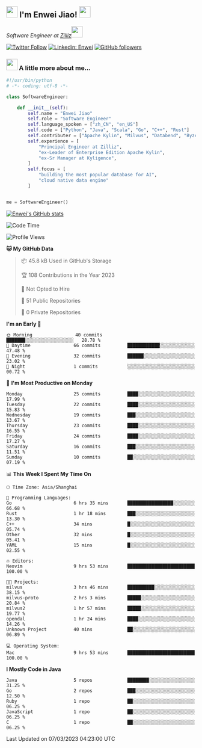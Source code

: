 <h2><img src="https://emojis.slackmojis.com/emojis/images/1531849430/4246/blob-sunglasses.gif?1531849430" width="30"/> I'm  Enwei Jiao! <img src="https://media.giphy.com/media/juBt25nT1KGys/giphy.gif" width=30> </h2>
<!-- <img align='right' src="https://media.giphy.com/media/M9gbBd9nbDrOTu1Mqx/giphy.gif" width="230"> -->
<p><em>Software Engineer at <a href="https://zilliz.com/">Zilliz</a><img src="https://media.giphy.com/media/WUlplcMpOCEmTGBtBW/giphy.gif" width="30"></em></p>

[![Twitter Follow](https://img.shields.io/twitter/follow/misteranmol?label=Follow)](https://twitter.com/intent/follow?screen_name=EnweiJiao)
[![Linkedin: Enwei](https://img.shields.io/badge/-enwei-blue?style=&logo=Linkedin&logoColor=white&link=https://www.linkedin.com/in/enwei-jiao-41192a97)](https://www.linkedin.com/in/enwei-jiao-41192a97/)
[![GitHub followers](https://img.shields.io/github/followers/jiaoew1991?label=Follow&style=social)](https://github.com/jiaoew1991)


### <img src="https://media.giphy.com/media/VgCDAzcKvsR6OM0uWg/giphy.gif" width="30"> A little more about me...  

```python
#!/usr/bin/python
# -*- coding: utf-8 -*-

class SoftwareEngineer:

    def __init__(self):
        self.name = "Enwei Jiao"
        self.role = "Software Engineer"
        self.language_spoken = ["zh_CN", "en_US"]
        self.code = ["Python", "Java", "Scala", "Go", "C++", "Rust"]
        self.contributer = ["Apache Kylin", "Milvus", "Databend", "Byzer-Lang"]
        self.experience = [
            "Principal Engineer at Zilliz",
            "ex-Leader of Enterprise Edition Apache Kylin",
            "ex-Sr Manager at Kyligence",
        ]
        self.focus = [
            "building the most popular database for AI",
            "cloud native data engine"
        ]


me = SoftwareEngineer()
```

[![Enwei's GitHub stats](https://github-readme-stats.vercel.app/api?username=jiaoew1991&count_private=true&show_icons=true)](https://github.com/jiaoew1991/jiaoew1991)

<!-- [![Top Langs](https://github-readme-stats.vercel.app/api/top-langs/?username=jiaoew1991&layout=compact)](https://github.com/jiaoew1991/jiaoew1991) -->

<!--START_SECTION:waka-->
![Code Time](http://img.shields.io/badge/Code%20Time-549%20hrs%2056%20mins-blue)

![Profile Views](http://img.shields.io/badge/Profile%20Views-14-blue)

**🐱 My GitHub Data** 

> 📦 45.8 kB Used in GitHub's Storage 
 > 
> 🏆 108 Contributions in the Year 2023
 > 
> 🚫 Not Opted to Hire
 > 
> 📜 51 Public Repositories 
 > 
> 🔑 0 Private Repositories 
 > 
**I'm an Early 🐤** 

```text
🌞 Morning                40 commits          ███████░░░░░░░░░░░░░░░░░░   28.78 % 
🌆 Daytime                66 commits          ████████████░░░░░░░░░░░░░   47.48 % 
🌃 Evening                32 commits          ██████░░░░░░░░░░░░░░░░░░░   23.02 % 
🌙 Night                  1 commits           ░░░░░░░░░░░░░░░░░░░░░░░░░   00.72 % 
```
📅 **I'm Most Productive on Monday** 

```text
Monday                   25 commits          ████░░░░░░░░░░░░░░░░░░░░░   17.99 % 
Tuesday                  22 commits          ████░░░░░░░░░░░░░░░░░░░░░   15.83 % 
Wednesday                19 commits          ███░░░░░░░░░░░░░░░░░░░░░░   13.67 % 
Thursday                 23 commits          ████░░░░░░░░░░░░░░░░░░░░░   16.55 % 
Friday                   24 commits          ████░░░░░░░░░░░░░░░░░░░░░   17.27 % 
Saturday                 16 commits          ███░░░░░░░░░░░░░░░░░░░░░░   11.51 % 
Sunday                   10 commits          ██░░░░░░░░░░░░░░░░░░░░░░░   07.19 % 
```


📊 **This Week I Spent My Time On** 

```text
🕑︎ Time Zone: Asia/Shanghai

💬 Programming Languages: 
Go                       6 hrs 35 mins       █████████████████░░░░░░░░   66.68 % 
Rust                     1 hr 18 mins        ███░░░░░░░░░░░░░░░░░░░░░░   13.30 % 
C++                      34 mins             █░░░░░░░░░░░░░░░░░░░░░░░░   05.74 % 
Other                    32 mins             █░░░░░░░░░░░░░░░░░░░░░░░░   05.41 % 
YAML                     15 mins             █░░░░░░░░░░░░░░░░░░░░░░░░   02.55 % 

🔥 Editors: 
Neovim                   9 hrs 53 mins       █████████████████████████   100.00 % 

🐱‍💻 Projects: 
milvus                   3 hrs 46 mins       ██████████░░░░░░░░░░░░░░░   38.15 % 
milvus-proto             2 hrs 3 mins        █████░░░░░░░░░░░░░░░░░░░░   20.84 % 
milvus2                  1 hr 57 mins        █████░░░░░░░░░░░░░░░░░░░░   19.77 % 
opendal                  1 hr 24 mins        ████░░░░░░░░░░░░░░░░░░░░░   14.26 % 
Unknown Project          40 mins             ██░░░░░░░░░░░░░░░░░░░░░░░   06.89 % 

💻 Operating System: 
Mac                      9 hrs 53 mins       █████████████████████████   100.00 % 
```

**I Mostly Code in Java** 

```text
Java                     5 repos             ████████░░░░░░░░░░░░░░░░░   31.25 % 
Go                       2 repos             ███░░░░░░░░░░░░░░░░░░░░░░   12.50 % 
Ruby                     1 repo              ██░░░░░░░░░░░░░░░░░░░░░░░   06.25 % 
JavaScript               1 repo              ██░░░░░░░░░░░░░░░░░░░░░░░   06.25 % 
C                        1 repo              ██░░░░░░░░░░░░░░░░░░░░░░░   06.25 % 
```




 Last Updated on 07/03/2023 04:23:00 UTC
<!--END_SECTION:waka-->
